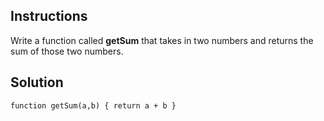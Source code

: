 ## Instructions  
Write a function called __getSum__ that takes in two numbers and returns the sum of those two numbers.

## Solution  
`function getSum(a,b) {
    return a + b
}`